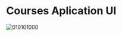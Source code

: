 <h1>Courses Aplication UI</h1>

![010101000](https://github.com/rectering/gareno/assets/124407245/5357a568-2a8f-4813-a702-e21f682547f5)
